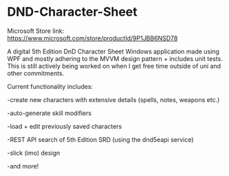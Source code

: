 # DND-Character-Sheet

Microsoft Store link: https://www.microsoft.com/store/productId/9P1JBB6NSD78

A digital 5th Edition DnD Character Sheet Windows application made using WPF and mostly adhering to the MVVM design pattern + includes unit tests. This is still actively being worked on when I get free time outside of uni and other commitments.


Current functionality includes: 

 -create new characters with extensive details (spells, notes, weapons etc.)
 
 -auto-generate skill modifiers 
 
 -load + edit previously saved characters 
 
 -REST API search of 5th Edition SRD (using the dnd5eapi service)
 
 -slick (imo) design
 
 -and more!
